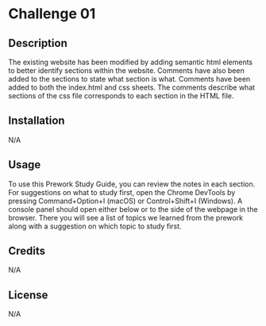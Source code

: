 # Challenge 01

## Description

The existing website has been modified by adding semantic html elements to better identify sections within the website. Comments have also been added to the sections to state what section is what. Comments have been added to both the index.html and css sheets. The comments describe what sections of the css file corresponds to each section in the HTML file.

## Installation

N/A

## Usage

To use this Prework Study Guide, you can review the notes in each section. For suggestions on what to study first, open the Chrome DevTools by pressing Command+Option+I (macOS) or Control+Shift+I (Windows). A console panel should open either below or to the side of the webpage in the browser. There you will see a list of topics we learned from the prework along with a suggestion on which topic to study first.

## Credits

 N/A

## License

N/A